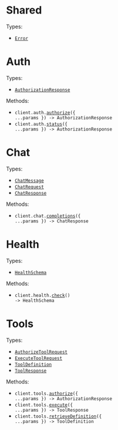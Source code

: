 # Shared

Types:

- <code><a href="./src/resources/shared.ts">Error</a></code>

# Auth

Types:

- <code><a href="./src/resources/auth.ts">AuthorizationResponse</a></code>

Methods:

- <code title="post /v1/auth/authorize">client.auth.<a href="./src/resources/auth.ts">authorize</a>({ ...params }) -> AuthorizationResponse</code>
- <code title="get /v1/auth/status">client.auth.<a href="./src/resources/auth.ts">status</a>({ ...params }) -> AuthorizationResponse</code>

# Chat

Types:

- <code><a href="./src/resources/chat.ts">ChatMessage</a></code>
- <code><a href="./src/resources/chat.ts">ChatRequest</a></code>
- <code><a href="./src/resources/chat.ts">ChatResponse</a></code>

Methods:

- <code title="post /v1/chat/completions">client.chat.<a href="./src/resources/chat.ts">completions</a>({ ...params }) -> ChatResponse</code>

# Health

Types:

- <code><a href="./src/resources/health.ts">HealthSchema</a></code>

Methods:

- <code title="get /v1/health">client.health.<a href="./src/resources/health.ts">check</a>() -> HealthSchema</code>

# Tools

Types:

- <code><a href="./src/resources/tools.ts">AuthorizeToolRequest</a></code>
- <code><a href="./src/resources/tools.ts">ExecuteToolRequest</a></code>
- <code><a href="./src/resources/tools.ts">ToolDefinition</a></code>
- <code><a href="./src/resources/tools.ts">ToolResponse</a></code>

Methods:

- <code title="post /v1/tools/authorize">client.tools.<a href="./src/resources/tools.ts">authorize</a>({ ...params }) -> AuthorizationResponse</code>
- <code title="post /v1/tools/execute">client.tools.<a href="./src/resources/tools.ts">execute</a>({ ...params }) -> ToolResponse</code>
- <code title="get /v1/tools/definition">client.tools.<a href="./src/resources/tools.ts">retrieveDefinition</a>({ ...params }) -> ToolDefinition</code>
